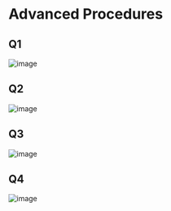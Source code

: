 # Advanced Procedures

## Q1
![image](https://github.com/user-attachments/assets/d37d2ffa-170f-46d2-ac1f-c31daa5bdfd1)

## Q2
![image](https://github.com/user-attachments/assets/b46c7547-9550-4c29-8676-b4d391999ad4)

## Q3
![image](https://github.com/user-attachments/assets/8a79f554-b4a5-42b2-b6d2-9d622476358f)

## Q4
![image](https://github.com/user-attachments/assets/61574863-5111-4107-84f9-35db129f40e4)







